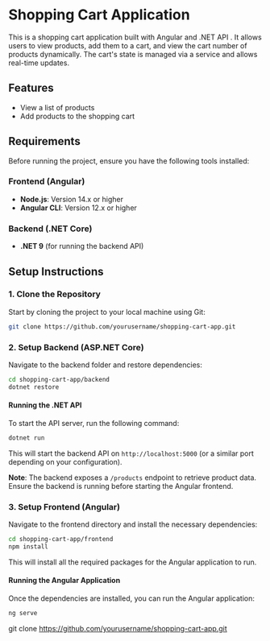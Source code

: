 # Shopping Cart Application

This is a shopping cart application built with Angular and .NET API . It allows users to view products, add them to a cart, and view the cart number of products dynamically. The cart's state is managed via a service and allows real-time updates.

## Features

- View a list of products
- Add products to the shopping cart


## Requirements

Before running the project, ensure you have the following tools installed:

### Frontend (Angular)

- **Node.js**: Version 14.x or higher
- **Angular CLI**: Version 12.x or higher

### Backend (.NET Core)

- **.NET 9** (for running the backend API)

## Setup Instructions

### 1. Clone the Repository

Start by cloning the project to your local machine using Git:

```bash
git clone https://github.com/yourusername/shopping-cart-app.git
```

### 2. Setup Backend (ASP.NET Core)

Navigate to the backend folder and restore dependencies:

```bash
cd shopping-cart-app/backend
dotnet restore
```


#### Running the .NET API

To start the API server, run the following command:

```bash
dotnet run
```

This will start the backend API on `http://localhost:5000` (or a similar port depending on your configuration).

**Note**: The backend exposes a `/products` endpoint to retrieve product data. Ensure the backend is running before starting the Angular frontend.

### 3. Setup Frontend (Angular)

Navigate to the frontend directory and install the necessary dependencies:

```bash
cd shopping-cart-app/frontend
npm install
```

This will install all the required packages for the Angular application to run.

#### Running the Angular Application

Once the dependencies are installed, you can run the Angular application:

```bash
ng serve
```


git clone https://github.com/yourusername/shopping-cart-app.git
